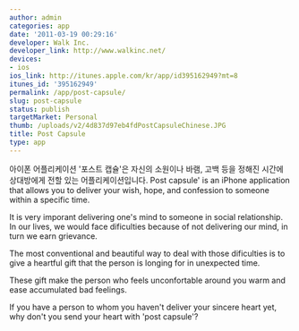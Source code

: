 ```yaml
---
author: admin
categories: app
date: '2011-03-19 00:29:16'
developer: Walk Inc.
developer_link: http://www.walkinc.net/
devices: 
- ios
ios_link: http://itunes.apple.com/kr/app/id395162949?mt=8
itunes_id: '395162949'
permalink: /app/post-capsule/
slug: post-capsule
status: publish
targetMarket: Personal
thumb: /uploads/v2/4d837d97eb4fdPostCapsuleChinese.JPG
title: Post Capsule
type: app
---
```


아이폰 어플리케이션 '포스트 캡슐'은 자신의 소원이나 바램, 고백 등을 정해진 시간에 상대방에게 전할 있는 어플리케이션입니다. 
Post capsule' is an iPhone application that allows you to deliver your wish, hope, and confession to someone within a specific time.

It is very imporant delivering one's mind to someone in social relationship. In our lives, we would face dificulties because of not delivering our mind, in turn we earn grievance.

The most conventional and beautiful way to deal with those dificulties is to give a heartful gift that the person is longing for in unexpected time.

These gift make the person who feels unconfortable around you warm and ease accumulated bad feelings.


If you have a person to whom you haven't deliver your sincere heart yet, why don't you send your heart with 'post capsule'?